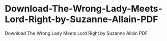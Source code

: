 # Download-The-Wrong-Lady-Meets-Lord-Right-by-Suzanne-Allain-PDF
Download The Wrong Lady Meets Lord Right by Suzanne Allain PDF
